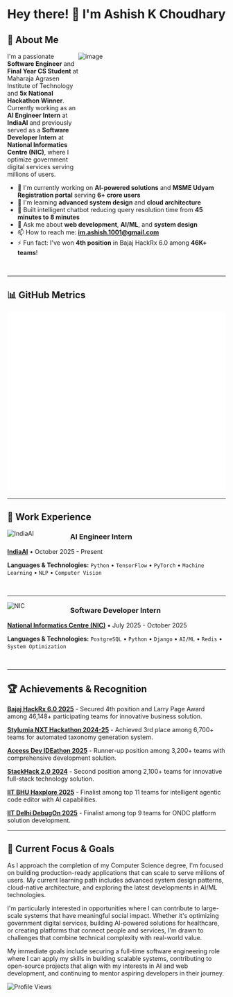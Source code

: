 # Hey there! 🪸 I'm Ashish K Choudhary

## 🧩 About Me
<img align="right" width="340" height="300" alt="image" src="https://github.com/user-attachments/assets/9e5cf3aa-db5f-4a89-956d-1e2269393437" />

I'm a passionate **Software Engineer** and **Final Year CS Student** at Maharaja Agrasen Institute of Technology and **5x National Hackathon Winner**. Currently working as an **AI Engineer Intern** at **IndiaAI** and previously served as a **Software Developer Intern** at **National Informatics Centre (NIC)**, where I optimize government digital services serving millions of users.

- 🔭 I'm currently working on **AI-powered solutions** and **MSME Udyam Registration portal** serving **6+ crore users**
- 🌱 I'm learning **advanced system design** and **cloud architecture**  
- 🤖 Built intelligent chatbot reducing query resolution time from **45 minutes to 8 minutes**
- 💬 Ask me about **web development**, **AI/ML**, and **system design**
- 📫 How to reach me: **im.ashish.1001@gmail.com**
- ⚡ Fun fact: I've won **4th position** in Bajaj HackRx 6.0 among **46K+ teams**!

<br clear="left"/>

---

## 📊 GitHub Metrics

<div align="center">
  <img src="https://github.com/CroWzblooD/CroWzblooD/blob/main/github-metrics.svg" alt="GitHub Metrics" />
</div>

---

## 💼 Work Experience

<img src="https://github.com/user-attachments/assets/5e6a8f4d-0b1a-4e2b-a1da-869689b5a9fa" width="120" alt="IndiaAI" align="left" style="margin-right: 25px; margin-bottom: 20px;"/>

### AI Engineer Intern
**[IndiaAI](https://indiaai.gov.in/)** • October 2025 - Present

**Languages & Technologies:** `Python` • `TensorFlow` • `PyTorch` • `Machine Learning` • `NLP` • `Computer Vision`

<br clear="left"/>

---

<img src="https://github.com/user-attachments/assets/a3e45d7a-b12f-425f-88c5-396f8faba8f8" width="120" alt="NIC" align="left" style="margin-right: 25px; margin-bottom: 20px;"/>

### Software Developer Intern
**[National Informatics Centre (NIC)](https://www.nic.in/)** • July 2025 - October 2025

**Languages & Technologies:** `PostgreSQL` • `Python` • `Django` • `AI/ML` • `Redis` • `System Optimization`

<br clear="left"/>

---

## 🏆 Achievements & Recognition

**[Bajaj HackRx 6.0 2025](https://www.hackrx.in/)** - Secured 4th position and Larry Page Award among 46,148+ participating teams for innovative business solution.

**[Stylumia NXT Hackathon 2024-25](https://stylumia.ai/)** - Achieved 3rd place among 6,700+ teams for automated taxonomy generation system.

**[Access Dev IDEathon 2025](https://www.hackerearth.com/)** - Runner-up position among 3,200+ teams with comprehensive development solution.

**[StackHack 2.0 2024](https://stackhack.in/)** - Second position among 2,100+ teams for innovative full-stack technology solution.

**[IIT BHU Haxplore 2025](https://haxplore.in/)** - Finalist among top 11 teams for intelligent agentic code editor with AI capabilities.

**[IIT Delhi DebugOn 2025](https://ondc.org/)** - Finalist among top 9 teams for ONDC platform solution development.

---

## 🎯 Current Focus & Goals

As I approach the completion of my Computer Science degree, I'm focused on building production-ready applications that can scale to serve millions of users. My current learning path includes advanced system design patterns, cloud-native architecture, and exploring the latest developments in AI/ML technologies.

I'm particularly interested in opportunities where I can contribute to large-scale systems that have meaningful social impact. Whether it's optimizing government digital services, building AI-powered solutions for healthcare, or creating platforms that connect people and services, I'm drawn to challenges that combine technical complexity with real-world value.

My immediate goals include securing a full-time software engineering role where I can apply my skills in building scalable systems, contributing to open-source projects that align with my interests in AI and web development, and continuing to mentor aspiring developers in their journey.

![Profile Views](https://komarev.com/ghpvc/?username=CroWzblooD&color=blueviolet&style=flat&label=Profile+Views)
